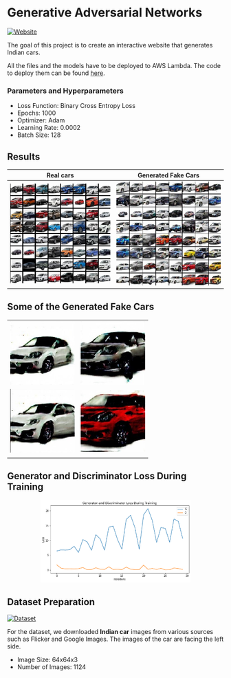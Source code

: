 # Generative Adversarial Networks

[![Website](https://img.shields.io/badge/Website-green.svg)](http://orionai.s3-website.ap-south-1.amazonaws.com/dcgan)
<!-- [![Open In Colab](https://colab.research.google.com/assets/colab-badge.svg)](https://colab.research.google.com/drive/1j1Y9I9QpVk-kn2os3cKVfk59RKu3XcDy?usp=sharing) -->

The goal of this project is to create an interactive website that generates Indian cars.

All the files and the models have to be deployed to AWS Lambda. The code to deploy them can be found [here](deployment/).

### Parameters and Hyperparameters

- Loss Function: Binary Cross Entropy Loss
- Epochs: 1000
- Optimizer: Adam
- Learning Rate: 0.0002
- Batch Size: 128

## Results

|                               Real cars                               |                          Generated Fake Cars                          |
| :-------------------------------------------------------------------: | :-------------------------------------------------------------------: |
| <img src="./images/realCar.jpg" width="300px" alt="centered image" /> | <img src="./images/fakeCar.jpg" width="300px" alt="centered image" /> |

## Some of the Generated Fake Cars

|                                                                    |                                                                    |
| :----------------------------------------------------------------: | :----------------------------------------------------------------: |
| <img src="./images/car1.jpg" width="150px" alt="centered image" /> | <img src="./images/car2.jpg" width="150px" alt="centered image" /> |
| <img src="./images/car3.jpg" width="150px" alt="centered image" /> | <img src="./images/car4.jpg" width="150px" alt="centered image" /> |
|                                                                    |

## Generator and Discriminator Loss During Training

<p align='center'>
    <img src="./images/loss.png" width="350px" alt="centered image" />
</p>

## Dataset Preparation

[![Dataset](https://img.shields.io/badge/Dataset-blue.svg)](https://drive.google.com/file/d/1AGvCVOlW224M8mG8i7IOFmUF0LyZaflK/view?usp=sharing)

For the dataset, we downloaded **Indian car** images from various sources such as Flicker and Google Images. The images of the car are facing the left side.

- Image Size: 64x64x3
- Number of Images: 1124
